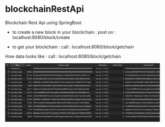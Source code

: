 # blockchainRestApi
Blockchain Rest Api using SpringBoot 

- to create a new block in your blockchain : 
post on : localhost:8080/block/create 

- to get your blockchain :
call : localhost:8080/block/getchain


How data looks like : 
call : localhost:8080/block/getchain 

![alt text](https://github.com/aymanedroussi/blockchainRestApi/blob/master/how%20data%20looks%20like.PNG)
